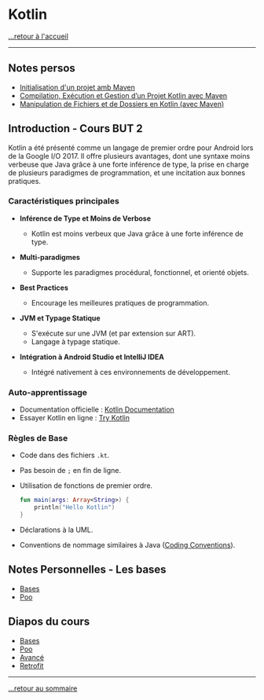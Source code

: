 # Kotlin

[...retour à l'accueil](../../README.md)

---

## Notes persos

* [Initialisation d'un projet amb Maven](./notes/initprojet.md)
* [Compilation, Exécution et Gestion d’un Projet Kotlin avec Maven](./notes/commandes1.md)
* [Manipulation de Fichiers et de Dossiers en Kotlin (avec Maven)](./notes/images.md)

## Introduction - Cours BUT 2

Kotlin a été présenté comme un langage de premier ordre pour Android lors de la Google I/O 2017. Il offre plusieurs avantages, dont une syntaxe moins verbeuse que Java grâce à une forte inférence de type, la prise en charge de plusieurs paradigmes de programmation, et une incitation aux bonnes pratiques.

### Caractéristiques principales

- **Inférence de Type et Moins de Verbose**
  - Kotlin est moins verbeux que Java grâce à une forte inférence de type.

- **Multi-paradigmes**
  - Supporte les paradigmes procédural, fonctionnel, et orienté objets.

- **Best Practices**
  - Encourage les meilleures pratiques de programmation.

- **JVM et Typage Statique**
  - S'exécute sur une JVM (et par extension sur ART).
  - Langage à typage statique.

- **Intégration à Android Studio et IntelliJ IDEA**
  - Intégré nativement à ces environnements de développement.

### Auto-apprentissage

- Documentation officielle : [Kotlin Documentation](https://kotlinlang.org/docs/reference/)
- Essayer Kotlin en ligne : [Try Kotlin](https://try.kotlinlang.org/)

### Règles de Base

- Code dans des fichiers `.kt`.
- Pas besoin de `;` en fin de ligne.
- Utilisation de fonctions de premier ordre.
  
  ```kotlin
  fun main(args: Array<String>) {
      println("Hello Kotlin")
  }
  ```

- Déclarations à la UML.
- Conventions de nommage similaires à Java ([Coding Conventions](https://kotlinlang.org/docs/reference/coding-conventions.html)).

## Notes Personnelles - Les bases

* [Bases](./notes/bases.md)
* [Poo](./notes/poo.md)

## Diapos du cours

* [Bases](https://lprovot.fr/Kotlin/CoursBase.pdf)
* [Poo](https://lprovot.fr/Kotlin/CoursObjet.pdf)
* [Avancé](https://lprovot.fr/Kotlin/CoursObjet.pdf)
* [Retrofit](https://lprovot.fr/Kotlin/CoursRetrofit.pdf)

---

[...retour au sommaire](../../README.md)
